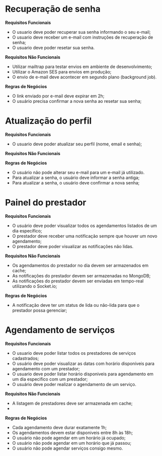 # Recuperação de senha
**Requisitos Funcionais**
- O usuario deve poder recuperar sua senha informando o seu e-mail;
- O usuario deve receber um e-mail com instruções de recuperação de senha;
- O usuario deve poder resetar sua senha. 

**Requisitos Não Funcionais**
- Utilizar mailtrap para testar envios em ambiente de desenvolvimento;
- Utilizar o Amazon SES para envios em produção;
- O envio de e-mail deve acontecer em segundo plano (background job).

**Regras de Negócios**
- O link enviado por e-mail deve expirar em 2h;
- O usuário precisa confirmar a nova senha ao resetar sua senha;

# Atualização do perfil 
**Requisitos Funcionais**
- O usuario deve poder atualizar seu perfil (nome, email e senha);

**Requisitos Não Funcionais**

**Regras de Negócios**
- O usuário não pode alterar seu e-mail para um e-mail já utilizado.
- Para atualizar a senha, o usuário deve informar a senha antiga;
- Para atualizar a senha, o usuário deve confirmar a nova senha;


# Painel do prestador
**Requisitos Funcionais**
- O usuário deve poder visualizar todos os agendamentos listados de um dia específico;
- O prestador deve receber uma notificação sempre que houver um novo agendamento;
- O prestador deve poder visualizar as notificações não lidas.

**Requisitos Não Funcionais**
- Os agendamentos do prestador no dia devem ser armazenados em cache;
- As notificações do prestador devem ser armazenadas no MongoDB;
- As notificações do prestador devem ser enviadas em tempo-real utilizando o Socket.io;

**Regras de Negócios**
- A notificação deve ter um status de lida ou não-lida para que o prestador possa gerenciar;


# Agendamento de serviços
**Requisitos Funcionais**
- O usuario deve poder listar todos os prestadores de serviços cadastrados;
- O usuário deve poder visualizar as datas com horário disponíveis para agendamento com um prestador;
- O usuario deve poder listar horário disponiveis para agendamento em um dia especifico com um prestador;
- O usuário deve poder realizar o agendamento de um serviço.

**Requisitos Não Funcionais**
- A listagem de prestadores deve ser armazenada em cache;
- 

**Regras de Negócios**
- Cada agendamento deve durar exatamente 1h;
- Os agendamentos devem estar disponiveis entre 8h às 18h;
- O usuário não pode agendar em um horário já ocupado;
- O usuário não pode agendar em um horário que já passou;
- O usuário não pode agendar serviços consigo mesmo.

